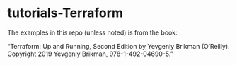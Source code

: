 # tutorials-Terraform

The examples in this repo (unless noted) is from the book:

“Terraform: Up and Running, Second Edition by Yevgeniy Brikman (O’Reilly).
Copyright 2019 Yevgeniy Brikman, 978-1-492-04690-5.”
